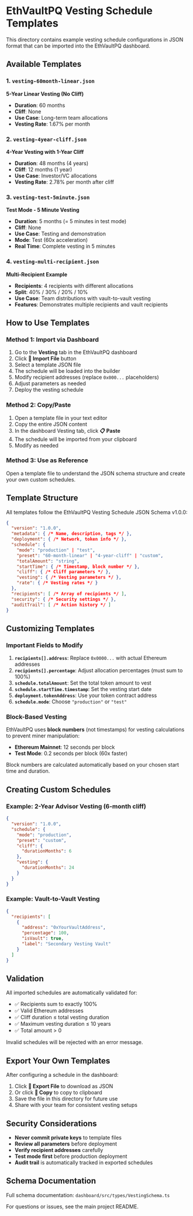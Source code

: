 # EthVaultPQ Vesting Schedule Templates

This directory contains example vesting schedule configurations in JSON format that can be imported into the EthVaultPQ dashboard.

## Available Templates

### 1. `vesting-60month-linear.json`
**5-Year Linear Vesting (No Cliff)**
- **Duration**: 60 months
- **Cliff**: None
- **Use Case**: Long-term team allocations
- **Vesting Rate**: 1.67% per month

### 2. `vesting-4year-cliff.json`
**4-Year Vesting with 1-Year Cliff**
- **Duration**: 48 months (4 years)
- **Cliff**: 12 months (1 year)
- **Use Case**: Investor/VC allocations
- **Vesting Rate**: 2.78% per month after cliff

### 3. `vesting-test-5minute.json`
**Test Mode - 5 Minute Vesting**
- **Duration**: 5 months (= 5 minutes in test mode)
- **Cliff**: None
- **Use Case**: Testing and demonstration
- **Mode**: Test (60x acceleration)
- **Real Time**: Complete vesting in 5 minutes

### 4. `vesting-multi-recipient.json`
**Multi-Recipient Example**
- **Recipients**: 4 recipients with different allocations
- **Split**: 40% / 30% / 20% / 10%
- **Use Case**: Team distributions with vault-to-vault vesting
- **Features**: Demonstrates multiple recipients and vault recipients

## How to Use Templates

### Method 1: Import via Dashboard
1. Go to the **Vesting** tab in the EthVaultPQ dashboard
2. Click **📂 Import File** button
3. Select a template JSON file
4. The schedule will be loaded into the builder
5. Modify recipient addresses (replace `0x000...` placeholders)
6. Adjust parameters as needed
7. Deploy the vesting schedule

### Method 2: Copy/Paste
1. Open a template file in your text editor
2. Copy the entire JSON content
3. In the dashboard Vesting tab, click **📋 Paste**
4. The schedule will be imported from your clipboard
5. Modify as needed

### Method 3: Use as Reference
Open a template file to understand the JSON schema structure and create your own custom schedules.

## Template Structure

All templates follow the EthVaultPQ Vesting Schedule JSON Schema v1.0.0:

```json
{
  "version": "1.0.0",
  "metadata": { /* Name, description, tags */ },
  "deployment": { /* Network, token info */ },
  "schedule": {
    "mode": "production" | "test",
    "preset": "60-month-linear" | "4-year-cliff" | "custom",
    "totalAmount": "string",
    "startTime": { /* Timestamp, block number */ },
    "cliff": { /* Cliff parameters */ },
    "vesting": { /* Vesting parameters */ },
    "rate": { /* Vesting rates */ }
  },
  "recipients": [ /* Array of recipients */ ],
  "security": { /* Security settings */ },
  "auditTrail": [ /* Action history */ ]
}
```

## Customizing Templates

### Important Fields to Modify

1. **`recipients[].address`**: Replace `0x0000...` with actual Ethereum addresses
2. **`recipients[].percentage`**: Adjust allocation percentages (must sum to 100%)
3. **`schedule.totalAmount`**: Set the total token amount to vest
4. **`schedule.startTime.timestamp`**: Set the vesting start date
5. **`deployment.tokenAddress`**: Use your token contract address
6. **`schedule.mode`**: Choose `"production"` or `"test"`

### Block-Based Vesting

EthVaultPQ uses **block numbers** (not timestamps) for vesting calculations to prevent miner manipulation:

- **Ethereum Mainnet**: 12 seconds per block
- **Test Mode**: 0.2 seconds per block (60x faster)

Block numbers are calculated automatically based on your chosen start time and duration.

## Creating Custom Schedules

### Example: 2-Year Advisor Vesting (6-month cliff)

```json
{
  "version": "1.0.0",
  "schedule": {
    "mode": "production",
    "preset": "custom",
    "cliff": {
      "durationMonths": 6
    },
    "vesting": {
      "durationMonths": 24
    }
  }
}
```

### Example: Vault-to-Vault Vesting

```json
{
  "recipients": [
    {
      "address": "0xYourVaultAddress",
      "percentage": 100,
      "isVault": true,
      "label": "Secondary Vesting Vault"
    }
  ]
}
```

## Validation

All imported schedules are automatically validated for:
- ✅ Recipients sum to exactly 100%
- ✅ Valid Ethereum addresses
- ✅ Cliff duration ≤ total vesting duration
- ✅ Maximum vesting duration ≤ 10 years
- ✅ Total amount > 0

Invalid schedules will be rejected with an error message.

## Export Your Own Templates

After configuring a schedule in the dashboard:
1. Click **💾 Export File** to download as JSON
2. Or click **📄 Copy** to copy to clipboard
3. Save the file in this directory for future use
4. Share with your team for consistent vesting setups

## Security Considerations

- **Never commit private keys** to template files
- **Review all parameters** before deployment
- **Verify recipient addresses** carefully
- **Test mode first** before production deployment
- **Audit trail** is automatically tracked in exported schedules

## Schema Documentation

Full schema documentation: `dashboard/src/types/VestingSchema.ts`

For questions or issues, see the main project README.
